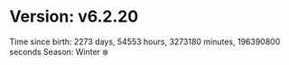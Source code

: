 # Version: v6.2.20
Time since birth: 2273 days, 54553 hours, 3273180 minutes, 196390800 seconds
Season: Winter ❄️
